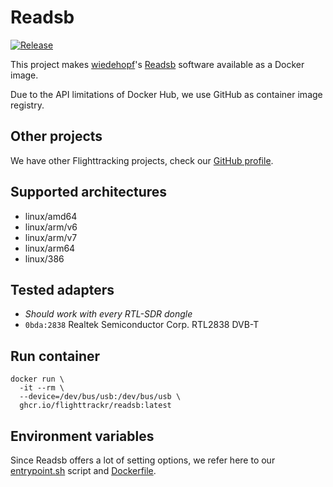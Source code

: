 # Readsb

[![Release](https://github.com/flighttrackr/docker-readsb/actions/workflows/release.yml/badge.svg)](https://github.com/flighttrackr/docker-readsb/actions/workflows/release.yml)

This project makes [wiedehopf]'s [Readsb] software available as a Docker image.

Due to the API limitations of Docker Hub, we use GitHub as container image registry.

## Other projects

We have other Flighttracking projects, check our [GitHub profile].

## Supported architectures

- linux/amd64
- linux/arm/v6
- linux/arm/v7
- linux/arm64
- linux/386

## Tested adapters

- _Should work with every RTL-SDR dongle_
- `0bda:2838` Realtek Semiconductor Corp. RTL2838 DVB-T

## Run container

```shell
docker run \
  -it --rm \
  --device=/dev/bus/usb:/dev/bus/usb \
  ghcr.io/flighttrackr/readsb:latest
```

## Environment variables

Since Readsb offers a lot of setting options, we refer here to our [entrypoint.sh] script and [Dockerfile].


[wiedehopf]: https://github.com/wiedehopf
[Readsb]: https://github.com/wiedehopf/readsb
[GitHub profile]: https://github.com/flighttrackr
[entrypoint.sh]: ./entrypoint.sh
[Dockerfile]: ./Dockerfile
